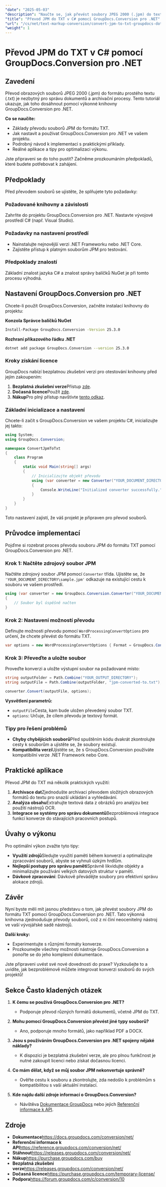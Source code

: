 ```yaml
---
"date": "2025-05-03"
"description": "Naučte se, jak převést soubory JPEG 2000 (.jpm) do textového formátu (.txt) pomocí nástroje GroupDocs.Conversion pro .NET. Postupujte podle tohoto podrobného návodu pro zjednodušení převodu souborů."
"title": "Převod JPM do TXT v C# pomocí GroupDocs.Conversion pro .NET"
"url": "/cs/net/text-markup-conversion/convert-jpm-to-txt-groupdocs-dotnet/"
"weight": 1
---
```


# Převod JPM do TXT v C# pomocí GroupDocs.Conversion pro .NET

## Zavedení

Převod obrazových souborů JPEG 2000 (.jpm) do formátu prostého textu (.txt) je nezbytný pro správu dokumentů a archivační procesy. Tento tutoriál ukazuje, jak toho dosáhnout pomocí výkonné knihovny GroupDocs.Conversion pro .NET.

**Co se naučíte:**
- Základy převodu souborů JPM do formátu TXT.
- Jak nastavit a používat GroupDocs.Conversion pro .NET ve vašem projektu.
- Podrobný návod k implementaci s praktickými příklady.
- Reálné aplikace a tipy pro optimalizaci výkonu.

Jste připraveni se do toho pustit? Začněme prozkoumáním předpokladů, které budete potřebovat k zahájení.

## Předpoklady

Před převodem souborů se ujistěte, že splňujete tyto požadavky:

### Požadované knihovny a závislosti
Zahrňte do projektu GroupDocs.Conversion pro .NET. Nastavte vývojové prostředí C# (např. Visual Studio).

### Požadavky na nastavení prostředí
- Nainstalujte nejnovější verzi .NET Frameworku nebo .NET Core.
- Zajistěte přístup k platným souborům JPM pro testování.

### Předpoklady znalostí
Základní znalost jazyka C# a znalost správy balíčků NuGet je při tomto procesu výhodná.

## Nastavení GroupDocs.Conversion pro .NET

Chcete-li použít GroupDocs.Conversion, začněte instalací knihovny do projektu:

**Konzola Správce balíčků NuGet**
```bash
Install-Package GroupDocs.Conversion -Version 25.3.0
```

**Rozhraní příkazového řádku .NET**
```bash
dotnet add package GroupDocs.Conversion --version 25.3.0
```

### Kroky získání licence
GroupDocs nabízí bezplatnou zkušební verzi pro otestování knihovny před jejím zakoupením:
1. **Bezplatná zkušební verze**Přístup [zde](https://releases.groupdocs.com/conversion/net/).
2. **Dočasná licence**Použít [zde](https://purchase.groupdocs.com/temporary-license/).
3. **Nákup**Pro plný přístup navštivte [tento odkaz](https://purchase.groupdocs.com/buy).

### Základní inicializace a nastavení
Chcete-li začít s GroupDocs.Conversion ve vašem projektu C#, inicializujte jej takto:

```csharp
using System;
using GroupDocs.Conversion;

namespace ConvertJpmToTxt
{
    class Program
    {
        static void Main(string[] args)
        {
            // Inicializujte objekt převodu
            using (var converter = new Converter("YOUR_DOCUMENT_DIRECTORY\sample.jpm"))
            {
                Console.WriteLine("Initialized converter successfully.");
            }
        }
    }
}
```

Toto nastavení zajistí, že váš projekt je připraven pro převod souborů.

## Průvodce implementací

Pojďme si rozebrat proces převodu souboru JPM do formátu TXT pomocí GroupDocs.Conversion pro .NET.

### Krok 1: Načtěte zdrojový soubor JPM

Načtěte zdrojový soubor JPM pomocí `Converter` třída. Ujistěte se, že `'YOUR_DOCUMENT_DIRECTORY\sample.jpm'` odkazuje na existující cestu k souboru ve vašem prostředí.

```csharp
using (var converter = new GroupDocs.Conversion.Converter("YOUR_DOCUMENT_DIRECTORY\sample.jpm"))
{
    // Soubor byl úspěšně načten
}
```

### Krok 2: Nastavení možností převodu

Definujte možnosti převodu pomocí `WordProcessingConvertOptions` pro určení, že chcete převést do formátu TXT.

```csharp
var options = new WordProcessingConvertOptions { Format = GroupDocs.Conversion.FileTypes.WordProcessingFileType.Txt };
```

### Krok 3: Převeďte a uložte soubor

Proveďte konverzi a uložte výstupní soubor na požadované místo:

```csharp
string outputFolder = Path.Combine("YOUR_OUTPUT_DIRECTORY");
string outputFile = Path.Combine(outputFolder, "jpm-converted-to.txt");

converter.Convert(outputFile, options);
```

**Vysvětlení parametrů:**
- `outputFile`Cesta, kam bude uložen převedený soubor TXT.
- `options`: Určuje, že cílem převodu je textový formát.

### Tipy pro řešení problémů
- **Chyby chybějících souborů**Před spuštěním kódu dvakrát zkontrolujte cesty k souborům a ujistěte se, že soubory existují.
- **Kompatibilita verzí**Ujistěte se, že s GroupDocs.Conversion používáte kompatibilní verze .NET Framework nebo Core.

## Praktické aplikace

Převod JPM do TXT má několik praktických využití:
1. **Archivace dat**Zjednodušte archivaci převodem složitých obrazových formátů do textu pro snazší ukládání a vyhledávání.
2. **Analýza obsahu**Extrahujte textová data z obrázků pro analýzu bez použití nástrojů OCR.
3. **Integrace se systémy pro správu dokumentů**Bezproblémová integrace funkcí konverze do stávajících pracovních postupů.

## Úvahy o výkonu

Pro optimální výkon zvažte tyto tipy:
- **Využití zdrojů**Sledujte využití paměti během konverzí a optimalizujte zpracování souborů, abyste se vyhnuli úzkým hrdlům.
- **Nejlepší postupy pro správu paměti**Správně likvidujte objekty a minimalizujte používání velkých datových struktur v paměti.
- **Dávkové zpracování**: Dávkově převádějte soubory pro efektivní správu alokace zdrojů.

## Závěr

Nyní byste měli mít jasnou představu o tom, jak převést soubory JPM do formátu TXT pomocí GroupDocs.Conversion pro .NET. Tato výkonná knihovna zjednodušuje převody souborů, což z ní činí neocenitelný nástroj ve vaší vývojářské sadě nástrojů.

**Další kroky:**
- Experimentujte s různými formáty konverze.
- Prozkoumejte všechny možnosti nástroje GroupDocs.Conversion a ponořte se do jeho komplexní dokumentace.

Jste připraveni uvést své nové dovednosti do praxe? Vyzkoušejte to a uvidíte, jak bezproblémově můžete integrovat konverzi souborů do svých projektů!

## Sekce Často kladených otázek

1. **K čemu se používá GroupDocs.Conversion pro .NET?**
   - Podporuje převod různých formátů dokumentů, včetně JPM do TXT.

2. **Mohu pomocí GroupDocs.Conversion převést jiné typy souborů?**
   - Ano, podporuje mnoho formátů, jako například PDF a DOCX.

3. **Jsou s používáním GroupDocs.Conversion pro .NET spojeny nějaké náklady?**
   - K dispozici je bezplatná zkušební verze, ale pro plnou funkčnost je nutné zakoupit licenci nebo získat dočasnou licenci.

4. **Co mám dělat, když se můj soubor JPM nekonvertuje správně?**
   - Ověřte cestu k souboru a zkontrolujte, zda nedošlo k problémům s kompatibilitou s vaší aktuální instalací.

5. **Kde najdu další zdroje informací o GroupDocs.Conversion?**
   - Návštěva [Dokumentace GroupDocs](https://docs.groupdocs.com/conversion/net/) nebo jejich [Referenční informace k API](https://reference.groupdocs.com/conversion/net/).

## Zdroje
- **Dokumentace**https://docs.groupdocs.com/conversion/net/
- **Referenční informace k API**https://reference.groupdocs.com/conversion/net/
- **Stáhnout**https://releases.groupdocs.com/conversion/net/
- **Nákup**https://purchase.groupdocs.com/buy
- **Bezplatná zkušební verze**https://releases.groupdocs.com/conversion/net/
- **Dočasná licence**https://purchase.groupdocs.com/temporary-license/
- **Podpora**https://forum.groupdocs.com/c/conversion/10